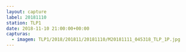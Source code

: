 ```yaml
---
layout: capture
label: 20181110
station: TLP1
date: 2018-11-10 21:00:00+00:00
capturas:
  - imagem: TLP1/2018/201811/20181110/M20181111_045318_TLP_1P.jpg
---
```

